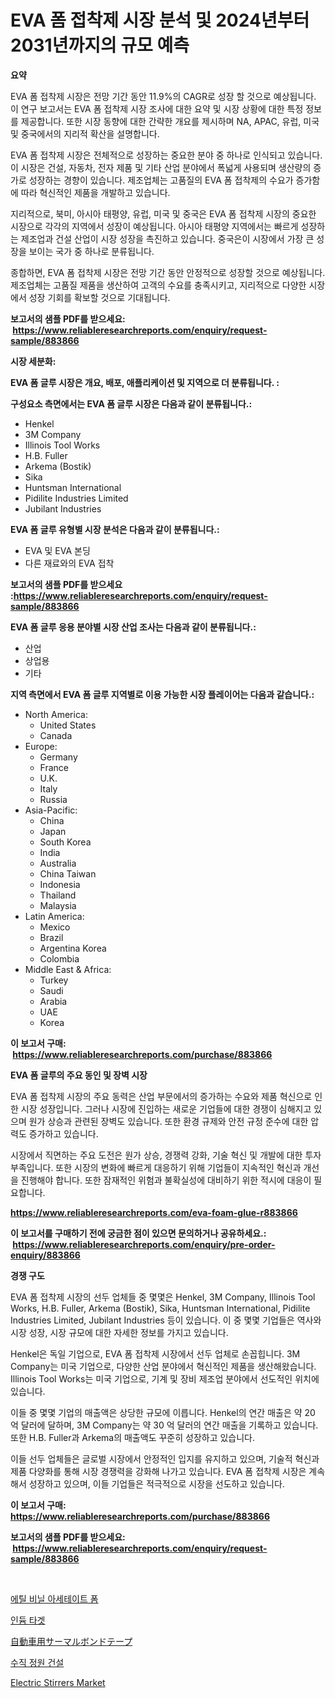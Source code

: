 <p><h1>EVA 폼 접착제 시장 분석 및 2024년부터 2031년까지의 규모 예측</h1></p><p><strong>요약</strong></p>
<p><p>EVA 폼 접착제 시장은 전망 기간 동안 11.9%의 CAGR로 성장 할 것으로 예상됩니다. 이 연구 보고서는 EVA 폼 접착제 시장 조사에 대한 요약 및 시장 상황에 대한 특정 정보를 제공합니다. 또한 시장 동향에 대한 간략한 개요를 제시하며 NA, APAC, 유럽, 미국 및 중국에서의 지리적 확산을 설명합니다.</p><p>EVA 폼 접착제 시장은 전체적으로 성장하는 중요한 분야 중 하나로 인식되고 있습니다. 이 시장은 건설, 자동차, 전자 제품 및 기타 산업 분야에서 폭넓게 사용되며 생산량의 증가로 성장하는 경향이 있습니다. 제조업체는 고품질의 EVA 폼 접착제의 수요가 증가함에 따라 혁신적인 제품을 개발하고 있습니다.</p><p>지리적으로, 북미, 아시아 태평양, 유럽, 미국 및 중국은 EVA 폼 접착제 시장의 중요한 시장으로 각각의 지역에서 성장이 예상됩니다. 아시아 태평양 지역에서는 빠르게 성장하는 제조업과 건설 산업이 시장 성장을 촉진하고 있습니다. 중국은이 시장에서 가장 큰 성장을 보이는 국가 중 하나로 분류됩니다.</p><p>종합하면, EVA 폼 접착제 시장은 전망 기간 동안 안정적으로 성장할 것으로 예상됩니다. 제조업체는 고품질 제품을 생산하여 고객의 수요를 충족시키고, 지리적으로 다양한 시장에서 성장 기회를 확보할 것으로 기대됩니다.</p></p>
<p><strong>보고서의 샘플 PDF를 받으세요: &nbsp;<a href="https://www.reliableresearchreports.com/enquiry/request-sample/883866">https://www.reliableresearchreports.com/enquiry/request-sample/883866</a></strong></p>
<p><strong>시장 세분화:</strong></p>
<p><strong> EVA 폼 글루 시장은 개요, 배포, 애플리케이션 및 지역으로 더 분류됩니다. :</strong></p>
<p><strong>구성요소 측면에서는 EVA 폼 글루 시장은 다음과 같이 분류됩니다.:</strong></p>
<p><ul><li>Henkel</li><li>3M Company</li><li>Illinois Tool Works</li><li>H.B. Fuller</li><li>Arkema (Bostik)</li><li>Sika</li><li>Huntsman International</li><li>Pidilite Industries Limited</li><li>Jubilant Industries</li></ul></p>
<p><strong> EVA 폼 글루 유형별 시장 분석은 다음과 같이 분류됩니다.:</strong></p>
<p><ul><li>EVA 및 EVA 본딩</li><li>다른 재료와의 EVA 접착</li></ul></p>
<p><strong>보고서의 샘플 PDF를 받으세요 :<a href="https://www.reliableresearchreports.com/enquiry/request-sample/883866">https://www.reliableresearchreports.com/enquiry/request-sample/883866</a></strong></p>
<p><strong> EVA 폼 글루 응용 분야별 시장 산업 조사는 다음과 같이 분류됩니다.:</strong></p>
<p><ul><li>산업</li><li>상업용</li><li>기타</li></ul></p>
<p><strong>지역 측면에서 EVA 폼 글루 지역별로 이용 가능한 시장 플레이어는 다음과 같습니다.:</strong></p>
<p><ul>
    <li>
        North America:
        <ul>
            <li>United States</li>
            <li>Canada</li>
        </ul>
    </li>
    <li>
        Europe:
        <ul>
            <li>Germany</li>
            <li>France</li>
            <li>U.K.</li>
            <li>Italy</li>
            <li>Russia</li>
        </ul>
    </li>
    <li>
        Asia-Pacific:
        <ul>
            <li>China</li>
            <li>Japan</li>
            <li>South Korea</li>
            <li>India</li>
            <li>Australia</li>
            <li>China Taiwan</li>
            <li>Indonesia</li>
            <li>Thailand</li>
            <li>Malaysia</li>
        </ul>
    </li>
    <li>
        Latin America:
        <ul>
            <li>Mexico</li>
            <li>Brazil</li>
            <li>Argentina Korea</li>
            <li>Colombia</li>
        </ul>
    </li>
    <li>
        Middle East & Africa:
        <ul>
            <li>Turkey</li>
            <li>Saudi</li>
            <li>Arabia</li>
            <li>UAE</li>
            <li>Korea</li>
        </ul>
    </li>
    </ul></p>
<p><strong>이 보고서 구매: &nbsp;<a href="https://www.reliableresearchreports.com/purchase/883866">https://www.reliableresearchreports.com/purchase/883866</a></strong></p>
<p><strong>EVA 폼 글루의 주요 동인 및 장벽 시장</strong></p>
<p><p>EVA 폼 접착제 시장의 주요 동력은 산업 부문에서의 증가하는 수요와 제품 혁신으로 인한 시장 성장입니다. 그러나 시장에 진입하는 새로운 기업들에 대한 경쟁이 심해지고 있으며 원가 상승과 관련된 장벽도 있습니다. 또한 환경 규제와 안전 규정 준수에 대한 압력도 증가하고 있습니다.</p><p>시장에서 직면하는 주요 도전은 원가 상승, 경쟁력 강화, 기술 혁신 및 개발에 대한 투자 부족입니다. 또한 시장의 변화에 빠르게 대응하기 위해 기업들이 지속적인 혁신과 개선을 진행해야 합니다. 또한 잠재적인 위험과 불확실성에 대비하기 위한 적시에 대응이 필요합니다.</p></p>
<p><strong><a href="https://www.reliableresearchreports.com/eva-foam-glue-r883866">https://www.reliableresearchreports.com/eva-foam-glue-r883866</a></strong></p>
<p><strong>이 보고서를 구매하기 전에 궁금한 점이 있으면 문의하거나 공유하세요.: &nbsp;<a href="https://www.reliableresearchreports.com/enquiry/pre-order-enquiry/883866">https://www.reliableresearchreports.com/enquiry/pre-order-enquiry/883866</a></strong></p>
<p><strong>경쟁 구도</strong></p>
<p><p>EVA 폼 접착제 시장의 선두 업체들 중 몇몇은 Henkel, 3M Company, Illinois Tool Works, H.B. Fuller, Arkema (Bostik), Sika, Huntsman International, Pidilite Industries Limited, Jubilant Industries 등이 있습니다. 이 중 몇몇 기업들은 역사와 시장 성장, 시장 규모에 대한 자세한 정보를 가지고 있습니다. </p><p>Henkel은 독일 기업으로, EVA 폼 접착제 시장에서 선두 업체로 손꼽힙니다. 3M Company는 미국 기업으로, 다양한 산업 분야에서 혁신적인 제품을 생산해왔습니다. Illinois Tool Works는 미국 기업으로, 기계 및 장비 제조업 분야에서 선도적인 위치에 있습니다.</p><p>이들 중 몇몇 기업의 매출액은 상당한 규모에 이릅니다. Henkel의 연간 매출은 약 20 억 달러에 달하며, 3M Company는 약 30 억 달러의 연간 매출을 기록하고 있습니다. 또한 H.B. Fuller과 Arkema의 매출액도 꾸준히 성장하고 있습니다.</p><p>이들 선두 업체들은 글로벌 시장에서 안정적인 입지를 유지하고 있으며, 기술적 혁신과 제품 다양화를 통해 시장 경쟁력을 강화해 나가고 있습니다. EVA 폼 접착제 시장은 계속해서 성장하고 있으며, 이들 기업들은 적극적으로 시장을 선도하고 있습니다.</p></p>
<p><strong>이 보고서 구매: &nbsp; <a href="https://www.reliableresearchreports.com/purchase/883866">https://www.reliableresearchreports.com/purchase/883866</a></strong></p>
<p><strong>보고서의 샘플 PDF를 받으세요: &nbsp;<a href="https://www.reliableresearchreports.com/enquiry/request-sample/883866">https://www.reliableresearchreports.com/enquiry/request-sample/883866</a></strong><strong></strong></p>
<p>&nbsp;</p>
<p><p><a href="https://github.com/vs019sa3m8x/Market-Research-Report-List-1/blob/main/934396127814.md">에틸 비닐 아세테이트 폼</a></p><p><a href="https://medium.com/@boydsmitham726/%EC%9D%B8%EB%93%90-%ED%83%80%EA%B2%9F-%EC%8B%9C%EC%9E%A5-%EB%8F%99%ED%96%A5-%EB%B0%8F-%EC%8B%9C%EC%9E%A5-%EB%B6%84%EC%84%9D%EC%9D%80-2024-2031%EB%85%84-%EA%B8%B0%EA%B0%84%EC%9D%84-%EC%98%88%EC%B8%A1%ED%95%A9%EB%8B%88%EB%8B%A4-134172648b13">인듐 타겟</a></p><p><a href="https://github.com/lily-u-genius/Market-Research-Report-List-1/blob/main/159272330146.md">自動車用サーマルボンドテープ</a></p><p><a href="https://medium.com/@rowedrowe/2024%EB%85%84%EB%B6%80%ED%84%B0-2031%EB%85%84%EA%B9%8C%EC%A7%80-%EC%98%88%EC%B8%A1%EB%90%9C-%EC%88%98%EC%A7%81-%EC%A0%95%EC%9B%90-%EA%B1%B4%EC%84%A4-%EC%8B%9C%EC%9E%A5-%EB%B6%84%EC%84%9D%EA%B3%BC-%EA%B7%9C%EB%AA%A8%EC%9E%85%EB%8B%88%EB%8B%A4-38d993d085df">수직 정원 건설</a></p><p><a href="https://github.com/RoccoManning/Market-Research-Report-List-4/blob/main/electric-stirrers-market.md">Electric Stirrers Market</a></p></p>
